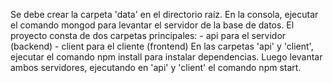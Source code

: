 Se debe crear la carpeta 'data' en el directorio raíz.
En la consola, ejecutar el comando mongod para levantar el servidor de la base de datos.
El proyecto consta de dos carpetas principales:
    - api para el servidor (backend)
    - client para el cliente (frontend)
En las carpetas 'api' y 'client', ejecutar el comando npm install para instalar dependencias.
Luego levantar ambos servidores, ejecutando en 'api' y 'client' el comando npm start.